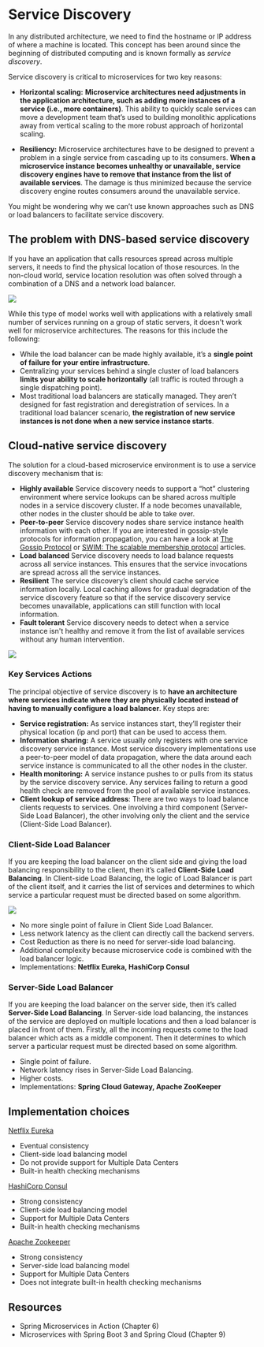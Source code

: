 # Service Discovery

In any distributed architecture, we need to find the hostname or IP address of where a machine is located. This concept has been around since the beginning of distributed computing and is known formally as *service discovery*.

Service discovery is critical to microservices for two key reasons:
* **Horizontal scaling:** **Microservice architectures need adjustments in the application architecture, such as adding more instances of a service (i.e., more containers)**. This ability to quickly scale services can move a development team that’s used to building monolithic applications away from vertical scaling to
the more robust approach of horizontal scaling.

* **Resiliency:** Microservice architectures have to be designed to prevent a problem in a single service from cascading up to its consumers. **When a microservice instance becomes unhealthy or unavailable, service discovery engines have to remove that instance from the list of available services**. The damage is thus minimized because the service discovery engine routes consumers around the unavailable service.

You might be wondering why we can’t use known approaches such as DNS or load balancers to facilitate service discovery.


## The problem with DNS-based service discovery
If you have an application that calls resources spread across multiple servers, it needs to find the physical location of those resources. In the non-cloud world, service location resolution was often solved through a combination of a DNS and a network load balancer.

![](images/traditional-load-balancer.avif)

While this type of model works well with applications with a relatively small number of services running on a group of static servers, it doesn't work well for microservice architectures. The reasons for this include the following:
* While the load balancer can be made highly available, it’s a **single point of failure for your entire infrastructure**. 
* Centralizing your services behind a single cluster of load balancers **limits your ability to scale horizontally** (all traffic is routed through a single dispatching point). 
* Most traditional load balancers are statically managed. They aren’t designed for fast registration and deregistration of services. In a traditional load balancer scenario, **the registration of new service instances is not done when a new service instance starts**.


## Cloud-native service discovery

The solution for a cloud-based microservice environment is to use a service discovery mechanism that is:
* **Highly available** Service discovery needs to support a “hot” clustering environment where service lookups can be shared across multiple nodes in a service discovery cluster. If a node becomes unavailable, other nodes in the cluster should be able to take over.
* **Peer-to-peer** Service discovery nodes share service instance health information with each other. If you are interested in gossip-style protocols for information propagation, you can have a look at [The Gossip Protocol](https://www.consul.io/docs/internals/gossip.html) or [SWIM: The scalable membership protocol](https://www.brianstorti.com/swim/) articles.
* **Load balanced** Service discovery needs to load balance requests across all service instances. This ensures that the service invocations are spread across all the service instances.
* **Resilient** The service discovery’s client should cache service information locally. Local caching allows for gradual degradation of the service discovery feature so that if the service discovery service becomes unavailable, applications can still function with local information.
* **Fault tolerant** Service discovery needs to detect when a service instance isn't healthy and remove it from the list of available services without any human intervention.

![](images/service-discovery.avif)

### Key Services Actions
The principal objective of service discovery is to **have an architecture where services indicate where they are physically located instead of having to manually configure a load balancer**. Key steps are:
* **Service registration:** As service instances start, they’ll register their physical location (ip and port) that can be used to access them. 
* **Information sharing:** A service usually only registers with one service discovery service instance. Most service discovery implementations use a peer-to-peer model of data propagation, where the data around each service instance is communicated to all the other nodes in the cluster.
* **Health monitoring:** A service instance pushes to or pulls from its status by the service discovery service. Any services failing to return a good health check are removed from the pool of available service instances. 
* **Client lookup of service address**: There are two ways to load balance clients requests to services. One involving a third component (Server-Side Load Balancer), the other involving only the client and the service (Client-Side Load Balancer). 

### Client-Side Load Balancer
If you are keeping the load balancer on the client side and giving the load balancing responsibility to the client, then it’s called **Client-Side Load Balancing**. In Client-side Load Balancing, the logic of Load Balancer is part of the client itself, and it carries the list of services and determines to which service a particular request must be directed based on some algorithm.

![](images/client-side-load-balancing.avif)

* No more single point of failure in Client Side Load Balancer.
* Less network latency as the client can directly call the backend servers.
* Cost Reduction as there is no need for server-side load balancing.
* Additional complexity because microservice code is combined with the load balancer logic.
* Implementations: **Netflix Eureka, HashiCorp Consul**

### Server-Side Load Balancer
If you are keeping the load balancer on the server side, then it’s called **Server-Side Load Balancing**. In Server-side load balancing, the instances of the service are deployed on multiple locations and then a load balancer is placed in front of them. Firstly, all the incoming requests come to the load balancer which acts as a middle component. Then it determines to which server a particular request must be directed based on some algorithm.

* Single point of failure.
* Network latency rises in Server-Side Load Balancing.
* Higher costs.
* Implementations: **Spring Cloud Gateway, Apache ZooKeeper**

## Implementation choices

[Netflix Eureka](https://github.com/Netflix/eureka)
* Eventual consistency
* Client-side load balancing model
* Do not provide support for Multiple Data Centers
* Built-in health checking mechanisms

[HashiCorp Consul](https://developer.hashicorp.com/consul)

* Strong consistency
* Client-side load balancing model
* Support for Multiple Data Centers
* Built-in health checking mechanisms

[Apache Zookeeper](https://zookeeper.apache.org/)

* Strong consistency
* Server-side load balancing model
* Support for Multiple Data Centers
* Does not integrate built-in health checking mechanisms

## Resources
- Spring Microservices in Action (Chapter 6)
- Microservices with Spring Boot 3 and Spring Cloud (Chapter 9)
